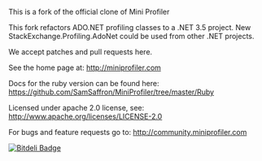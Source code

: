 This is a fork of the official clone of Mini Profiler

This fork refactors ADO.NET profiling classes to a .NET 3.5 project. New StackExchange.Profiling.AdoNet could be used from other .NET projects.

We accept patches and pull requests here. 

See the home page at: http://miniprofiler.com

Docs for the ruby version can be found here: https://github.com/SamSaffron/MiniProfiler/tree/master/Ruby

Licensed under apache 2.0 license, see: http://www.apache.org/licenses/LICENSE-2.0

For bugs and feature requests go to: http://community.miniprofiler.com

[![Bitdeli Badge](https://d2weczhvl823v0.cloudfront.net/krk/miniprofiler/trend.png)](https://bitdeli.com/free "Bitdeli Badge")
